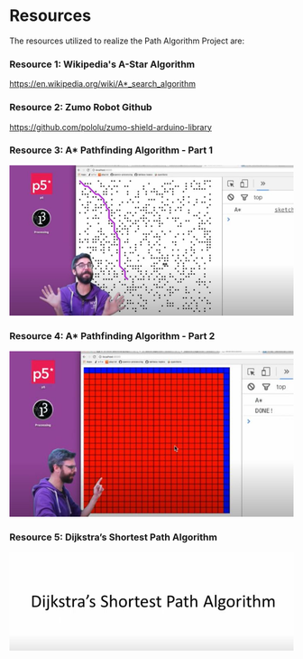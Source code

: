 # Resources

The resources utilized to realize the Path Algorithm Project are:

### Resource 1: Wikipedia's A-Star Algorithm

https://en.wikipedia.org/wiki/A*_search_algorithm

### Resource 2: Zumo Robot Github

https://github.com/pololu/zumo-shield-arduino-library

### Resource 3: A* Pathfinding Algorithm - Part 1 
[![Alt text](../images/AstarExplanationVideo.JPG)](https://www.youtube.com/watch?v=aKYlikFAV4k)

### Resource 4: A* Pathfinding Algorithm - Part 2
[![Alt text](../images/AstarExplanationVideo2.JPG)](https://www.youtube.com/watch?v=EaZxUCWAjb0)

### Resource 5: Dijkstra’s Shortest Path Algorithm

[![Alt text](../images/dijkestrasShortestPathAlgorithm.JPG)](https://www.youtube.com/watch?v=pVfj6mxhdMw&ab_channel=ComputerScience)

